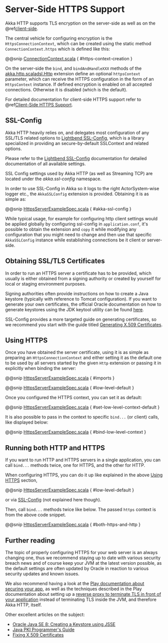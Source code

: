 <a id="serversidehttps-scala"></a>
# Server-Side HTTPS Support

Akka HTTP supports TLS encryption on the server-side as well as on the @ref[client-side](client-side/client-https-support.md#clientsidehttps).

The central vehicle for configuring encryption is the `HttpsConnectionContext`, which can be created using
the static method `ConnectionContext.https` which is defined like this:

@@snip [ConnectionContext.scala](../../../../../../akka-http-core/src/main/scala/akka/http/scaladsl/ConnectionContext.scala) { #https-context-creation }

On the server-side the `bind`, and `bindAndHandleXXX` methods of the [akka.http.scaladsl.Http](https://github.com/akka/akka-http/blob/master/akka-http-core/src/main/scala/akka/http/scaladsl/Http.scala) extension define an
optional `httpsContext` parameter, which can receive the HTTPS configuration in the form of an `HttpsContext`
instance.
If defined encryption is enabled on all accepted connections. Otherwise it is disabled (which is the default).

For detailed documentation for client-side HTTPS support refer to @ref[Client-Side HTTPS Support](client-side/client-https-support.md#clientsidehttps).

<a id="ssl-config-scala"></a>
## SSL-Config

Akka HTTP heavily relies on, and delegates most configuration of any SSL/TLS related options to
[Lightbend SSL-Config](http://typesafehub.github.io/ssl-config/), which is a library specialized in providing an secure-by-default SSLContext
and related options.

Please refer to the [Lightbend SSL-Config](http://typesafehub.github.io/ssl-config/) documentation for detailed documentation of all available settings.

SSL Config settings used by Akka HTTP (as well as Streaming TCP) are located under the *akka.ssl-config* namespace.

In order to use SSL-Config in Akka so it logs to the right ActorSystem-wise logger etc., the
`AkkaSSLConfig` extension is provided. Obtaining it is as simple as:

@@snip [HttpsServerExampleSpec.scala](../../../../test/scala/docs/http/scaladsl/server/HttpsServerExampleSpec.scala) { #akka-ssl-config }

While typical usage, for example for configuring http client settings would be applied globally by configuring
ssl-config in `application.conf`, it's possible to obtain the extension and `copy` it while modifying any
configuration that you might need to change and then use that specific `AkkaSSLConfig` instance while establishing
connections be it client or server-side.

## Obtaining SSL/TLS Certificates

In order to run an HTTPS server a certificate has to be provided, which usually is either obtained from a signing
authority or created by yourself for local or staging environment purposes.

Signing authorities often provide instructions on how to create a Java keystore (typically with reference to Tomcat
configuration). If you want to generate your own certificates, the official Oracle documentation on how to generate
keystores using the JDK keytool utility can be found [here](https://docs.oracle.com/javase/8/docs/technotes/tools/unix/keytool.html).

SSL-Config provides a more targeted guide on generating certificates, so we recommend you start with the guide
titled [Generating X.509 Certificates](http://typesafehub.github.io/ssl-config/CertificateGeneration.html).

<a id="using-https-scala"></a>
## Using HTTPS

Once you have obtained the server certificate, using it is as simple as preparing an `HttpsConnectionContext`
and either setting it as the default one to be used by all servers started by the given `Http` extension
or passing it in explicitly when binding the server:

@@snip [HttpsServerExampleSpec.scala](../../../../test/scala/docs/http/scaladsl/server/HttpsServerExampleSpec.scala) { #imports }

@@snip [HttpsServerExampleSpec.scala](../../../../test/scala/docs/http/scaladsl/server/HttpsServerExampleSpec.scala) { #low-level-default }

Once you configured the HTTPS context, you can set it as default:

@@snip [HttpsServerExampleSpec.scala](../../../../test/scala/docs/http/scaladsl/server/HttpsServerExampleSpec.scala) { #set-low-level-context-default }

It is also possible to pass in the context to specific `bind...` (or client) calls, like displayed below:

@@snip [HttpsServerExampleSpec.scala](../../../../test/scala/docs/http/scaladsl/server/HttpsServerExampleSpec.scala) { #bind-low-level-context }

## Running both HTTP and HTTPS

If you want to run HTTP and HTTPS servers in a single application, you can call `bind...` methods twice,
one for HTTPS, and the other for HTTP.

When configuring HTTPS, you can do it up like explained in the above [Using HTTPS](#using-https-scala) section,

@@snip [HttpsServerExampleSpec.scala](../../../../test/scala/docs/http/scaladsl/server/HttpsServerExampleSpec.scala) { #low-level-default }

or via [SSL-Config](#ssl-config-scala) (not explained here though).

Then, call `bind...` methods twice like below. The passed `https` context is from the above code snippet.

@@snip [HttpsServerExampleSpec.scala](../../../../test/scala/docs/http/scaladsl/server/HttpsServerExampleSpec.scala) { #both-https-and-http }

## Further reading

The topic of properly configuring HTTPS for your web server is an always changing one,
thus we recommend staying up to date with various security breach news and of course
keep your JVM at the latest version possible, as the default settings are often updated by
Oracle in reaction to various security updates and known issues.

We also recommend having a look at the [Play documentation about securing your app](https://www.playframework.com/documentation/2.5.x/ConfiguringHttps#ssl-certificates),
as well as the techniques described in the Play documentation about setting up a [reverse proxy to terminate TLS in
front of your application](https://www.playframework.com/documentation/2.5.x/HTTPServer) instead of terminating TLS inside the JVM, and therefore Akka HTTP, itself.

Other excellent articles on the subject:

 * [Oracle Java SE 8: Creating a Keystore using JSSE](https://docs.oracle.com/javase/8/docs/technotes/guides/security/jsse/JSSERefGuide.html#CreateKeystore)
 * [Java PKI Programmer's Guide](https://docs.oracle.com/javase/8/docs/technotes/guides/security/certpath/CertPathProgGuide.html)
 * [Fixing X.509 Certificates](https://tersesystems.com/2014/03/20/fixing-x509-certificates/)